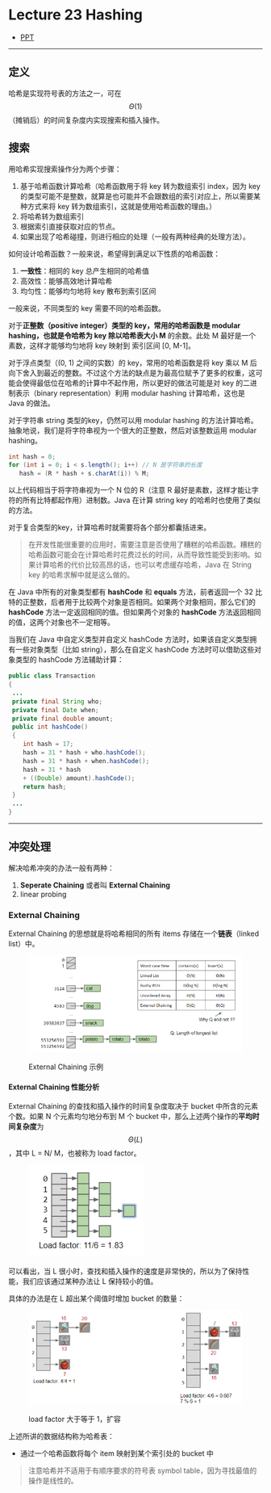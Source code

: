 # Lecture 23 Hashing

* [PPT](https://docs.google.com/presentation/d/1hRUkaONWvWP7IZbINLP-G6uOyyulDqury5kop7638co)

***

## 定义

哈希是实现符号表的方法之一，可在 $$\Theta(1)$$（摊销后）的时间复杂度内实现搜索和插入操作。

## 搜索

用哈希实现搜索操作分为两个步骤：

1. 基于哈希函数计算哈希（哈希函数用于将 key 转为数组索引 index，因为 key 的类型可能不是整数，就算是也可能并不会跟数组的索引对应上，所以需要某种方式来将 key 转为数组索引，这就是使用哈希函数的理由。）
2. 将哈希转为数组索引
3. 根据索引直接获取对应的节点。
4. 如果出现了哈希碰撞，则进行相应的处理（一般有两种经典的处理方法）。

如何设计哈希函数？一般来说，希望得到满足以下性质的哈希函数：

1. **一致性**：相同的 key 总产生相同的哈希值
2. 高效性：能够高效地计算哈希
3. 均匀性：能够均匀地将 key 散布到索引区间

一般来说，不同类型的 key 需要不同的哈希函数。

对于**正整数（positive integer）类型的 key，常用的哈希函数是 modular hashing，也就是令哈希为 key 除以哈希表大小 M** 的余数。此处 M 最好是一个素数，这样才能够均匀地将 key 映射到 索引区间 \[0, M-1]。

对于浮点类型（(0, 1) 之间的实数）的 key，常用的哈希函数是将 key 乘以 M 后向下舍入到最近的整数。不过这个方法的缺点是为最高位赋予了更多的权重，这可能会使得最低位在哈希的计算中不起作用，所以更好的做法可能是对 key 的二进制表示（binary representation）利用 modular hashing 计算哈希，这也是 Java 的做法。

对于字符串 string 类型的key，仍然可以用 modular hashing 的方法计算哈希。抽象地说，我们是将字符串视为一个很大的正整数，然后对该整数运用 modular hashing。

```java
int hash = 0;
for (int i = 0; i < s.length(); i++) // N 是字符串的长度
   hash = (R * hash + s.charAt(i)) % M;
```

以上代码相当于将字符串视为一个 N 位的 R（注意 R 最好是素数，这样才能让字符的所有比特都起作用）进制数。Java 在计算 string key 的哈希时也使用了类似的方法。

对于复合类型的key，计算哈希时就需要将各个部分都囊括进来。

> 在开发性能很重要的应用时，需要注意是否使用了糟糕的哈希函数。糟糕的哈希函数可能会在计算哈希时花费过长的时间，从而导致性能受到影响。如果计算哈希的代价比较高昂的话，也可以考虑缓存哈希，Java 在 String key 的哈希求解中就是这么做的。

在 Java 中所有的对象类型都有 **hashCode** 和 **equals** 方法，前者返回一个 32 比特的正整数，后者用于比较两个对象是否相同。如果两个对象相同，那么它们的 **hashCode** 方法一定返回相同的值。但如果两个对象的 **hashCode** 方法返回相同的值，这两个对象也不一定相等。

当我们在 Java 中自定义类型并自定义 hashCode 方法时，如果该自定义类型拥有一些对象类型（比如 string），那么在自定义 hashCode 方法时可以借助这些对象类型的 hashCode 方法辅助计算：

```java
public class Transaction
{
 ...
 private final String who;
 private final Date when;
 private final double amount;
 public int hashCode()
 {
    int hash = 17;
    hash = 31 * hash + who.hashCode();
    hash = 31 * hash + when.hashCode();
    hash = 31 * hash
    + ((Double) amount).hashCode();
    return hash;
 }
 ...
}
```

***

## 冲突处理

解决哈希冲突的办法一般有两种：

1. **Seperate Chaining** 或者叫 **External Chaining**
2. linear probing

### External Chaining

External Chaining 的思想就是将哈希相同的所有 items 存储在一个**链表**（linked list）中。

<figure><img src="../../.gitbook/assets/image.png" alt=""><figcaption><p>External Chaining 示例</p></figcaption></figure>

#### External Chaining 性能分析

External Chaining 的查找和插入操作的时间复杂度取决于 bucket 中所含的元素个数。如果 N 个元素均匀地分布到 M 个 bucket 中，那么上述两个操作的**平均时间复杂度**为 $$\Theta(L)$$，其中 L = N/ M，也被称为 load factor。

<figure><img src="../../.gitbook/assets/image (2).png" alt=""><figcaption></figcaption></figure>

可以看出，当 L 很小时，查找和插入操作的速度是非常快的，所以为了保持性能，我们应该通过某种办法让 L 保持较小的值。

具体的办法是在 L 超出某个阈值时增加 bucket 的数量：

<figure><img src="../../.gitbook/assets/image (3).png" alt=""><figcaption><p>load factor 大于等于 1，扩容</p></figcaption></figure>

上述所讲的数据结构称为哈希表：

* 通过一个哈希函数将每个 item 映射到某个索引处的 bucket 中





> 注意哈希并不适用于有顺序要求的符号表 symbol table，因为寻找最值的操作是线性的。
